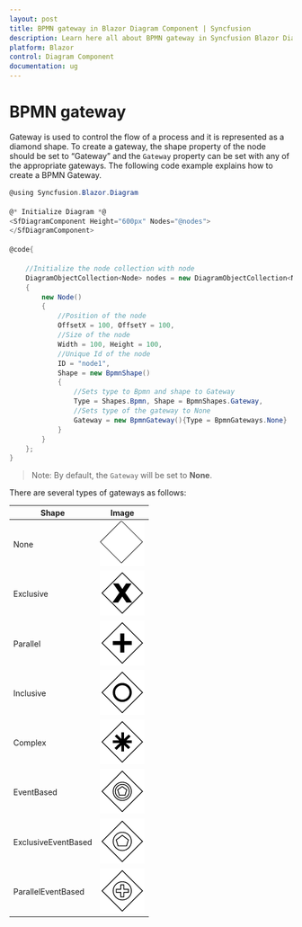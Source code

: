 ```yaml
---
layout: post
title: BPMN gateway in Blazor Diagram Component | Syncfusion
description: Learn here all about BPMN gateway in Syncfusion Blazor Diagram component and more.
platform: Blazor
control: Diagram Component
documentation: ug
---
```


# BPMN gateway

Gateway is used to control the flow of a process and it is represented as a diamond shape. To create a gateway, the shape property of the node should be set to “Gateway” and the `Gateway` property can be set with any of the appropriate gateways. The following code example explains how to create a BPMN Gateway.

```csharp
@using Syncfusion.Blazor.Diagram

@* Initialize Diagram *@
<SfDiagramComponent Height="600px" Nodes="@nodes">
</SfDiagramComponent>

@code{

    //Initialize the node collection with node
    DiagramObjectCollection<Node> nodes = new DiagramObjectCollection<Node>()
    {
        new Node()
        {
            //Position of the node
            OffsetX = 100, OffsetY = 100,
            //Size of the node
            Width = 100, Height = 100,
            //Unique Id of the node
            ID = "node1",
            Shape = new BpmnShape()
            {
                //Sets type to Bpmn and shape to Gateway
                Type = Shapes.Bpmn, Shape = BpmnShapes.Gateway,
                //Sets type of the gateway to None
                Gateway = new BpmnGateway(){Type = BpmnGateways.None}
            }
        }
    };
}
```

>Note: By default, the `Gateway` will be set to **None**.

There are several types of gateways as follows:

| Shape | Image |
| -------- | -------- |
| None | ![GateWay BPMN Shape](../images/bpmn-gataway-none.png) |
| Exclusive | ![Exclusive GateWay BPMN Shape](../images/Exclusive.png) |
| Parallel | ![Parallel GateWay BPMN Shape](../images/Parallel.png) |
| Inclusive | ![Inclusive GateWay BPMN Shape](../images/Inclusive.png) |
| Complex | ![Complex GateWay BPMN Shape](../images/Complex.png) |
| EventBased | ![EventBased GateWay BPMNShape](../images/EventBased.png) |
| ExclusiveEventBased | ![Exclusive EventBased GateWay BPMN Shape](../images/EEBased.png) |
| ParallelEventBased | ![Parallel EventBased GateWay BPMN Shape](../images/PEBased.png) |
